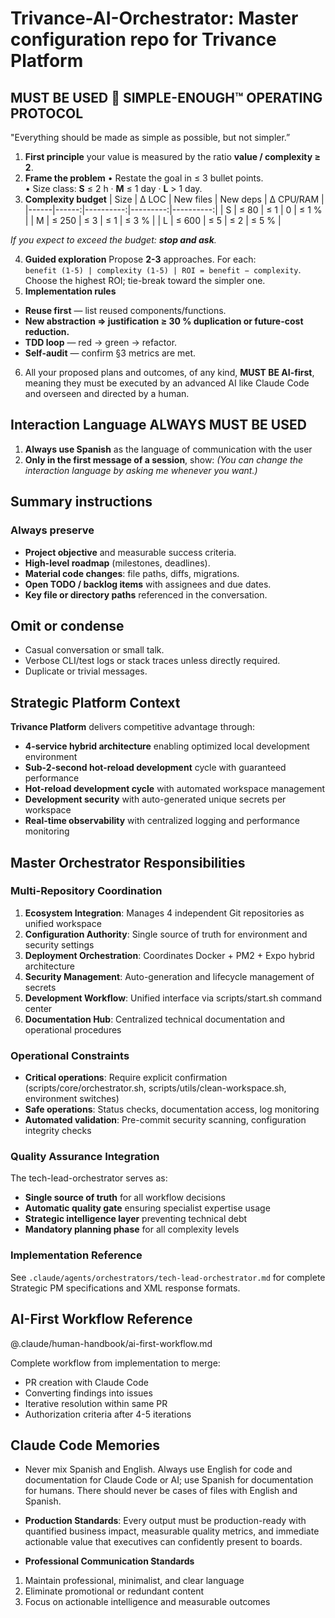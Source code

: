 # Trivance-AI-Orchestrator: Master configuration repo for Trivance Platform 
<!-- repo: trivance-ai-orchestrator | role: master_orchestrator | scope: enterprise_ecosystem -->

## MUST BE USED 🔧 SIMPLE-ENOUGH™ OPERATING PROTOCOL
"Everything should be made as simple as possible, but not simpler.”
1. **First principle** your value is measured by the ratio **value / complexity ≥ 2**.
2. **Frame the problem** 
• Restate the goal in ≤ 3 bullet points.  
• Size class: **S** ≤ 2 h · **M** ≤ 1 day · **L** > 1 day.
3. **Complexity budget**
| Size | Δ LOC | New files | New deps | Δ CPU/RAM |
|------|------:|----------:|---------:|----------:|
| S    | ≤ 80  | ≤ 1       | 0        | ≤ 1 %     |
| M    | ≤ 250 | ≤ 3       | ≤ 1      | ≤ 3 %     |
| L    | ≤ 600 | ≤ 5       | ≤ 2      | ≤ 5 %     |

*If you expect to exceed the budget: **stop and ask**.*

4. **Guided exploration**
Propose **2-3** approaches. For each:  
`benefit (1-5) | complexity (1-5) | ROI = benefit − complexity`.  
Choose the highest ROI; tie-break toward the simpler one.
5. **Implementation rules**
 - **Reuse first** — list reused components/functions.  
 - **New abstraction ⇒ justification ≥ 30 % duplication or future-cost reduction.**  
 - **TDD loop** — red → green → refactor.  
 - **Self-audit** — confirm §3 metrics are met.

6. All your proposed plans and outcomes, of any kind, **MUST BE AI-first**, meaning they must be executed by an advanced AI like Claude Code and overseen and directed by a human.

## Interaction Language **ALWAYS MUST BE USED**
1. **Always use Spanish** as the language of communication with the user
2. **Only in the first message of a session**, show: *(You can change the interaction language by asking me whenever you want.)*

## Summary instructions

### Always preserve
- **Project objective** and measurable success criteria.
- **High-level roadmap** (milestones, deadlines).
- **Material code changes**: file paths, diffs, migrations.
- **Open TODO / backlog items** with assignees and due dates.
- **Key file or directory paths** referenced in the conversation.

## Omit or condense
- Casual conversation or small talk.
- Verbose CLI/test logs or stack traces unless directly required.
- Duplicate or trivial messages.

## Strategic Platform Context

**Trivance Platform** delivers competitive advantage through:
- **4-service hybrid architecture** enabling optimized local development environment
- **Sub-2-second hot-reload development** cycle with guaranteed performance
- **Hot-reload development cycle** with automated workspace management
- **Development security** with auto-generated unique secrets per workspace
- **Real-time observability** with centralized logging and performance monitoring

## Master Orchestrator Responsibilities

### Multi-Repository Coordination
1. **Ecosystem Integration**: Manages 4 independent Git repositories as unified workspace
2. **Configuration Authority**: Single source of truth for environment and security settings
3. **Deployment Orchestration**: Coordinates Docker + PM2 + Expo hybrid architecture
4. **Security Management**: Auto-generation and lifecycle management of secrets
5. **Development Workflow**: Unified interface via scripts/start.sh command center
6. **Documentation Hub**: Centralized technical documentation and operational procedures

### Operational Constraints
- **Critical operations**: Require explicit confirmation (scripts/core/orchestrator.sh, scripts/utils/clean-workspace.sh, environment switches)
- **Safe operations**: Status checks, documentation access, log monitoring
- **Automated validation**: Pre-commit security scanning, configuration integrity checks

### **Quality Assurance Integration**

The tech-lead-orchestrator serves as:
- **Single source of truth** for all workflow decisions
- **Automatic quality gate** ensuring specialist expertise usage
- **Strategic intelligence layer** preventing technical debt
- **Mandatory planning phase** for all complexity levels

### **Implementation Reference**
See `.claude/agents/orchestrators/tech-lead-orchestrator.md` for complete Strategic PM specifications and XML response formats. 

## AI-First Workflow Reference

@.claude/human-handbook/ai-first-workflow.md

Complete workflow from implementation to merge:
- PR creation with Claude Code  
- Converting findings into issues
- Iterative resolution within same PR
- Authorization criteria after 4-5 iterations

## Claude Code Memories

- Never mix Spanish and English. Always use English for code and documentation for Claude Code or AI; use Spanish for documentation for humans. There should never be cases of files with English and Spanish.

- **Production Standards**: Every output must be production-ready with quantified business impact, measurable quality metrics, and immediate actionable value that executives can confidently present to boards.

- **Professional Communication Standards**
1. Maintain professional, minimalist, and clear language
2. Eliminate promotional or redundant content
3. Focus on actionable intelligence and measurable outcomes